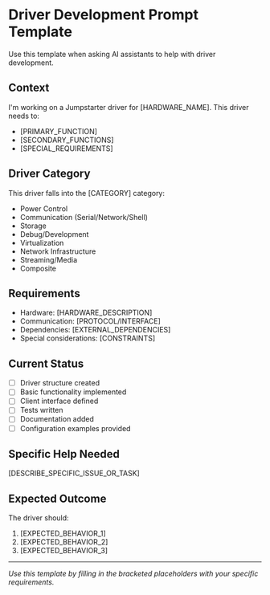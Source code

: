 # Driver Development Prompt Template

Use this template when asking AI assistants to help with driver development.

## Context

I'm working on a Jumpstarter driver for [HARDWARE_NAME]. This driver needs to:

- [PRIMARY_FUNCTION]
- [SECONDARY_FUNCTIONS]
- [SPECIAL_REQUIREMENTS]

## Driver Category

This driver falls into the [CATEGORY] category:

- Power Control
- Communication (Serial/Network/Shell)
- Storage
- Debug/Development
- Virtualization
- Network Infrastructure
- Streaming/Media
- Composite

## Requirements

- Hardware: [HARDWARE_DESCRIPTION]
- Communication: [PROTOCOL/INTERFACE]
- Dependencies: [EXTERNAL_DEPENDENCIES]
- Special considerations: [CONSTRAINTS]

## Current Status

- [ ] Driver structure created
- [ ] Basic functionality implemented
- [ ] Client interface defined
- [ ] Tests written
- [ ] Documentation added
- [ ] Configuration examples provided

## Specific Help Needed

[DESCRIBE_SPECIFIC_ISSUE_OR_TASK]

## Expected Outcome

The driver should:

1. [EXPECTED_BEHAVIOR_1]
2. [EXPECTED_BEHAVIOR_2]
3. [EXPECTED_BEHAVIOR_3]

---

*Use this template by filling in the bracketed placeholders with your specific requirements.*
